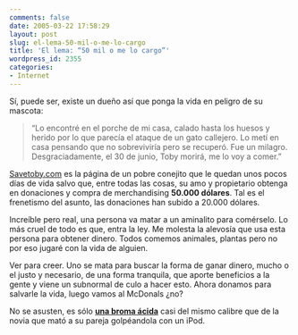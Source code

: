 ```yaml
---
comments: false
date: 2005-03-22 17:58:29
layout: post
slug: el-lema-50-mil-o-me-lo-cargo
title: 'El lema: “50 mil o me lo cargo”'
wordpress_id: 2355
categories:
- Internet
---
```


Sí, puede ser, existe un dueño así que ponga la vida en peligro de su mascota:





> “Lo encontré en el porche de mi casa, calado hasta los huesos y herido por lo que parecía el ataque de un gato callejero. Lo metí en casa pensando que no sobreviviría pero se recuperó. Fue un milagro. Desgraciadamente, el 30 de junio, Toby morirá, me lo voy a comer.”





[Savetoby.com](http://www.savetoby.com) es la página de un pobre conejito que le quedan unos pocos días de vida salvo que, entre todas las cosas, su amo y propietario obtenga en donaciones y compra de merchandising **50.000 dólares**. Tal es el frenetismo del asunto, las donaciones han subido a 20.000 dólares.





Increíble pero real, una persona va matar a un aminalito para comérselo. Lo más cruel de todo es que, entra la ley. Me molesta la alevosía que usa esta persona para obtener dinero. Todos comemos animales, plantas pero no por eso jugaré con la vida de alguien.





Ver para creer. Uno se mata para buscar la forma de ganar dinero, mucho o el justo y necesario, de una forma tranquila, que aporte beneficios a la gente y viene un subnormal de culo a hacer esto. Ahora donamos para salvarle la vida, luego vamos al McDonals ¿no?





No se asusten, es sólo [**una broma ácida**](http://www.snopes.com/critters/crusader/savetoby.asp) casi del mismo calibre que de la novia que mató a su pareja golpéandola con un iPod.




 
